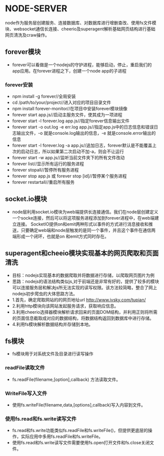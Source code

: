 # NODE-SERVER
node作为服务层创建服务、连接数据库、对数据库进行增删查改、使用fs文件模块、websocket通信长连接、cheerio及superagent解析基础网页结构进行基础网页清洗及craw操作。
## forever模块
- forever可以看做是一个nodejs的守护进程，能够启动，停止，重启我们的app应用。在forever进程之下，创建一个node app的子进程
### forever安装
- npm install -g forever//全局安装
- cd /path/to/your/project//进入对应的项目目录文件
- npm install forever-monitor//在项目中安装forever模块镜像
- forever start app.js//启动主服务文件，使其成为一项进程
- forever start -l forever.log app.js//指定forever信息输出文件
- forever start -o out.log -e err.log app.js//指定app.js中的日志信息和错误日志输出文件，-o 就是console.log输出的信息，-e 就是console.error输出的信息
- forever start -l forever.log -a app.js//追加日志，forever默认是不能覆盖上次的启动日志，所以如果第二次启动不加-a，则会不让运行
- forever start -w app.js//监听当前文件夹下的所有文件改动
- forever list//显示所有运行的服务进程
- forever stopall//暂停所有服务进程
- forever stop app.js 或 forever stop [id]//暂停某个服务进程
- forever restartall//重启所有服务
## socket.io模块
- node层利用socket.io模块为web端提供长连接通信。我们在node层创建定义一个socke连接，然后可以将这项服务进程添加到forever进程中，在web端建立连接。
SocketIO提供on和emit两种形式以事件的方式进行消息接收和推送，只要确定web端和node层触发的是同一个事件，并且这个事件在通信两端形成一个闭环，也就是on
和emit方式同时存在。
## superagent和cheeio模块实现基本的网页爬取和页面清洗
- 目标：nodejs实现基本的数据爬取并将数据进行存储，以爬取网页图片为例
- 思路：nodejs的语法结构类似js,对于前端还是非常有好的，提供了较多的模块可以连接服务层和解决js所无法实现的读写权限。该方法较简略，整合了网上nodejs初步爬虫的大体思路方法。
- 1.首先，确定爬取网站的的网页地址url http://www.ivsky.com/tupian/
- 2.利用http模块向该网站发起服务请求，获取响应信息。
- 3.利用cheerio选择器模块解析请求回来的页面DOM结构，并利用正则将所需的页面信息截取成对应的数据结构，将数据结构返回到数据库中进行存储。
- 4.利用fs模块解析数据结构并存储到本地。
## fs模块
- fs模块用于对系统文件及目录进行读写操作
### readFile读取文件
- fs.readFile(filename,[option],callback) 方法读取文件。
### WriteFile写入文件
- 使用fs.writeFile(filename,data,[options],callback)写入内容到文件。
### 使用fs.read和fs.write读写文件
- fs.read和fs.write功能类似fs.readFile和fs.writeFile()，但提供更底层的操作，实际应用中多用fs.readFile和fs.writeFile。
- 使用fs.read和fs.write读写文件需要使用fs.open打开文件和fs.close关闭文件。
